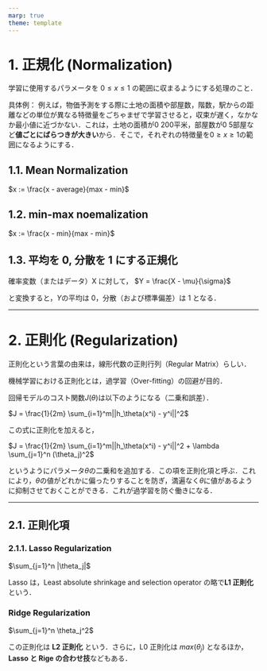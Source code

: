 ```yaml
---
marp: true
theme: template
---
```


# 1. 正規化 (Normalization)

学習に使用するパラメータを $0 \leq x \leq 1$ の範囲に収まるようにする処理のこと．

具体例：
例えば，物価予測をする際に土地の面積や部屋数，階数，駅からの距離などの単位が異なる特徴量をごちゃまぜで学習させると，収束が遅く，なかなか最小値に近づかない．これは，土地の面積が$0 ~ 200$平米，部屋数が$0 ~ 5$部屋など**値ごとにばらつきが大きい**から．そこで，それぞれの特徴量を$0 \geq x \geq 1$の範囲になるようにする．

## 1.1. Mean Normalization

$x := \frac{x - average}{max - min}$

## 1.2. min-max noemalization

$x := \frac{x - min}{max - min}$

## 1.3. 平均を 0, 分散を 1 にする正規化

確率変数（またはデータ）X に対して，
$Y = \frac{X - \mu}{\sigma}$

と変換すると，$Y$の平均は 0，分散（および標準偏差）は 1 となる．

---

# 2. 正則化 (Regularization)

正則化という言葉の由来は，線形代数の正則行列（Regular Matrix）らしい．

機械学習における正則化とは，過学習（Over-fitting）の回避が目的．

回帰モデルのコスト関数$J(\theta)$は以下のようになる（二乗和誤差）．

$J = \frac{1}{2m} \sum_{i=1}^m||h_\theta(x^i) - y^i||^2$

この式に正則化を加えると，

$J = \frac{1}{2m} \sum_{i=1}^m||h_\theta(x^i) - y^i||^2 + \lambda \sum_{j=1}^n (\theta_j)^2$

というようにパラメータ$\theta$の二乗和を追加する．この項を正則化項と呼ぶ．これにより，$\theta$の値がどれかに偏ったりすることを防ぎ，満遍なく$\theta$に値があるように抑制させておくことができる．これが過学習を防ぐ働きになる．

---

## 2.1. 正則化項

### 2.1.1. Lasso Regularization

$\sum_{j=1}^n |\theta_j|$

Lasso は，Least absolute shrinkage and selection operator の略で**L1 正則化**という．

### Ridge Regularization

$\sum_{j=1}^n \theta_j^2$

この正則化は **L2 正則化** という．さらに，L0 正則化は $max(\theta_j)$ となるほか，**Lasso と Rige の合わせ技**などもある．
